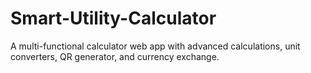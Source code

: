 # Smart-Utility-Calculator
A multi-functional calculator web app with advanced calculations, unit converters, QR generator, and currency exchange.
